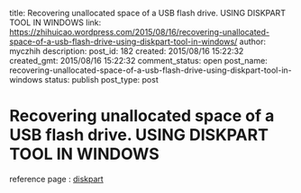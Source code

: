 title: Recovering unallocated space of a USB flash drive. USING DISKPART TOOL IN WINDOWS
link: https://zhihuicao.wordpress.com/2015/08/16/recovering-unallocated-space-of-a-usb-flash-drive-using-diskpart-tool-in-windows/
author: myczhih
description: 
post_id: 182
created: 2015/08/16 15:22:32
created_gmt: 2015/08/16 15:22:32
comment_status: open
post_name: recovering-unallocated-space-of-a-usb-flash-drive-using-diskpart-tool-in-windows
status: publish
post_type: post

# Recovering unallocated space of a USB flash drive. USING DISKPART TOOL IN WINDOWS

reference page : [diskpart](http://geekswithblogs.net/ilich/archive/2013/04/26/recovering-unallocated-space-of-a-usb-flash-drive.aspx)